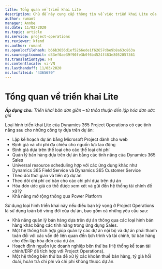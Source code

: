 ```yaml
---
title: Tổng quan về triển khai Lite
description: Chủ đề này cung cấp thông tin về việc triển khai Lite của Dynamics 365 Project Operations.
author: rumant
manager: Annbe
ms.date: 11/02/2020
ms.topic: article
ms.service: project-operations
ms.reviewer: kfend
ms.author: rumant
ms.openlocfilehash: b66b3656d1ef5266ede1f62657dbe9b8a63c863a
ms.sourcegitcommit: d33ef0ae39f90fe3b0f6b4524f483e8052057361
ms.translationtype: HT
ms.contentlocale: vi-VN
ms.lasthandoff: 11/03/2020
ms.locfileid: "4365670"
---
```

# <a name="lite-deployment-overview"></a>Tổng quan về triển khai Lite

_**Áp dụng cho:** Triển khai bản đơn giản – từ thỏa thuận đến lập hóa đơn ước giá_

Loại hình triển khai Lite của Dynamics 365 Project Operations có các tính năng sau cho những công ty dựa trên dự án:

- Lập kế hoạch dự án bằng Microsoft Project dành cho web
- Định giá và chi phí đa chiều cho nguồn lực lao động
- Định giá dựa trên thể loại cho các thể loại chi phí
- Quản lý bán hàng dựa trên dự án bằng các tính năng của Dynamics 365 Sales
- Universal resource scheduling hợp với các ứng dụng khác như Dynamics 365 Field Service và Dynamics 365 Customer Service
- Theo dõi thời gian và tiến độ dự án
- Theo dõi chi phí cơ bản cho các chi phí dựa trên dự án
- Hóa đơn ước giá có thể được xem xét và gửi đến hệ thống tài chính để xử lý
- Khả năng mở rộng thông qua Power Platform

Sử dụng loại hình triển khai này nếu điều bạn kỳ vọng ở Project Operations là sử dụng toàn bộ vòng đời của dự án, bao gồm cả những yêu cầu sau:

- Khả năng quản lý bán hàng dựa trên dự án thông qua các loại hình bán hàng khác bằng các tính năng trong ứng dụng Sales.
- Một hệ thống tích hợp giúp quản lý các dự án nội bộ và dự án phải thanh toán đối với các vấn đề liên quan đến lịch trình và tài chính, từ bán hàng cho đến lập hóa đơn của dự án.
- Hoạch định nguồn lực doanh nghiệp bên thứ ba (Hệ thống kế toán tài chính/ERP để tích hợp với Project Operations).
- Một hệ thống bên thứ ba để xử lý các khoản thuế bán hàng, tỷ giá hối đoái, hoàn trả chi phí và chi phí không thuộc dự án.

